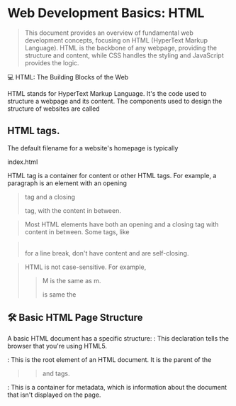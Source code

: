 # Web Development Basics: HTML
> This document provides an overview of fundamental web development concepts, focusing on HTML (HyperText Markup Language). HTML is the backbone of any webpage, providing the structure and content, while CSS handles the styling and JavaScript provides the logic. 

💻 HTML: The Building Blocks of the Web

HTML stands for HyperText Markup Language. It's the code used to structure a webpage and its content. The components used to design the structure of websites are called 


## HTML tags.

The default filename for a website's homepage is typically 

index.html 

HTML tag is a container for content or other HTML tags. For example, a paragraph is an element with an opening 

 > <p> tag and a closing </p> tag, with the content in between.

> Most HTML elements have both an opening and a closing tag with content in between. Some tags, like 

 > <br> for a line break, don't have content and are self-closing.


> HTML is not case-sensitive.
For example, 
>> M is the same as m.
>> <html> is same the <HTML>

 ## 🛠️ Basic HTML Page Structure
A basic HTML document has a specific structure:
                                                <!DOCTYPE html>: This declaration tells the browser that you're using HTML5.
                                                
  <html>: This is the root element of an HTML document. It is the parent of the 

>> <head> and <body> tags.
<head>: This is a container for metadata, which is information about the document that isn't displayed on the page.

>> <title>: Sets the title of the page, which appears in the browser tab.

>>  <body>: This tag contains all the data that is rendered and displayed by the browser.

## 📝 Common HTML Tags and Attributes

# HTML Attributes: Attributes are used to add more information to a tag. For example, 

>> <html lang="en"> specifies the language of the document as English.

>> Heading Tags (<h1> to <h6>): Used to display headings. 

>> <h1> is the most important heading, and <h6> is the least important.

>> Paragraph Tag (<p>): Used for adding paragraphs to your page.

>> Anchor Tag (<a>): Used to create links.

Example: 
>>  <a href="https://google.com">Google</a>.

Use 
>> target="_main" to open a link in a new tab.

>>You can also make an image a clickable link by wrapping the 
>> <img> tag inside an <a> tag.

Image Tag (<img>): Used to add images.

Example: 
        <img src="/image.png" alt="Random Image">. The 

 src attribute specifies the image source, which can be a relative URL.You can set the height and width of an image using attributes, like 

>> <img src="link" height=50px> or <img src="link" width=50px>.

Line Break Tag (<br>): Adds a line break, or a next line, to your page.

## Text Formatting Tags:
                   
  <b> for bold text.
  
  <i> for italic text.
  
  <u> for <u>underline</u> text.
  
  <big> for bigger text.
  
  <small> for smaller text.
  
<sub> for <sub>subscript</sub> text (e.g., H_2O).

<sup> for <sup>superscript</sup> text (e.g., A +B).

Horizontal Ruler (<hr>): Displays a horizontal line to separate content.

Preformatted Text (<pre>): Displays text exactly as it's written in the code, preserving spaces and line breaks.

## 📦 Block vs. Inline Elements
Elements can be categorized as block-level or inline-level.

Block-Level Elements: These elements take up the full width available and start on a new line. The 

<div> tag is a common block-level container for other elements. * 

  Inline-Level Elements: These elements only take up as much width as their content needs and do not start on a new line. The 

<span> tag is a common inline-level container.

## 📄 HTML Layout and Structure

Semantic Tags: Using the right tags for the right purpose helps with page layout and readability. Examples include 

<header>, <main>, and <footer>.

Inside the <main> tag:

<section>: For a section on your page.

<article>: For an article.

<aside>: For content that is "aside" from the main content, like an ad.

## 📂 Lists and Tables

Lists (<ul> and <ol>): Used to represent list data.

Unordered List (<ul>): Displays a bulleted list. Each item is an 

<li> tag.

Ordered List (<ol>): Displays a numbered list. Each item is also an 

<li> tag.

Tables (<table>): Used to represent data in a table format.

<tr>: Used for a table row.

<td>: Used for table data.

<th>: Used for a table header.

<caption>: Adds a caption to the table.

<thead> and <tbody>: Used to wrap the table head and body, respectively.

colspan attribute: Allows a cell to span across multiple columns.


## 📝 Forms and User Input

> Forms (<form>) are used to collect data from users, such as for sign-ups or login pages.

> Input (<input>): A common form element for user input. The 

> type attribute specifies the type of input, such as "text" or "radio". The 

> placeholder attribute provides a hint to the user.

> Label (<label>): Used to associate a label with a form control.

> Checkbox (<input type="checkbox">): Allows users to select one or more options.

> Textarea (<textarea>): Creates a multi-line text input area.

> Select (<select>): Creates a dropdown list with multiple <option> tags.

## 🎬 Multimedia and Embedding

> Iframe (<iframe>): Used to embed another website within your own webpage.

> Video (<video>): Used to embed a video. It has several attributes, including:

> controls: Adds video controls like play and pause.

> height and width: Sets the dimensions of the video.

> loop: Makes the video repeat.

> autoplay: Automatically plays the video when the page loads.
